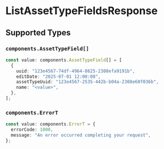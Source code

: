 # ListAssetTypeFieldsResponse


## Supported Types

### `components.AssetTypeField[]`

```typescript
const value: components.AssetTypeField[] = [
  {
    uuid: "123e4567-74df-4964-8625-2308efa9191b",
    editDate: "2025-07-01 12:00:00",
    assetTypeUuid: "123e4567-2535-442b-b04a-2308e60f036b",
    name: "<value>",
  },
];
```

### `components.ErrorT`

```typescript
const value: components.ErrorT = {
  errorCode: 1000,
  message: "An error occurred completing your request",
};
```

